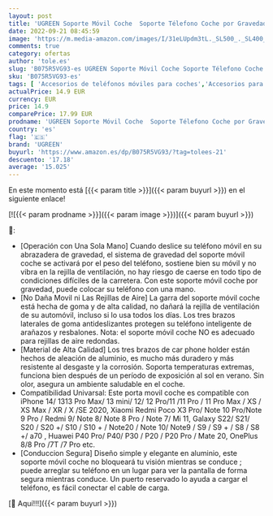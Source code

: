 ```yaml
---
layout: post
title: 'UGREEN Soporte Móvil Coche  Soporte Télefono Coche por Gravedad para Rejilla del Aire  Porta Movil Coche Universal Car Phone Holder para iPhone 14 13 12  Xiaomi Redmi Note 11  Galaxy S22 Gris '
date: 2022-09-21 08:45:59
image: 'https://m.media-amazon.com/images/I/31eLUpdm3tL._SL500_._SL400_.jpg'
comments: true
category: ofertas
author: 'tole.es'
slug: 'B075R5VG93-es UGREEN Soporte Móvil Coche Soporte Télefono Coche por...'
sku: 'B075R5VG93-es'
tags: [ 'Accesorios de teléfonos móviles para coches','Accesorios para móviles','Comunicación móvil y accesorios','Cunas de teléfonos móviles para coches','Electrónica','iphone','ugreen','🇪🇸', ]
actualPrice: 14.9 EUR
currency: EUR
price: 14.9
comparePrice: 17.99 EUR
prodname: 'UGREEN Soporte Móvil Coche  Soporte Télefono Coche por Gravedad para Rejilla del Aire  Porta Movil Coche Universal Car Phone Holder para iPhone 14 13 12  Xiaomi Redmi Note 11  Galaxy S22 Gris '
country: 'es'
flag: '🇪🇸'
brand: 'UGREEN'
buyurl: 'https://www.amazon.es/dp/B075R5VG93/?tag=tolees-21'
descuento: '17.18'
average: '15.025'
---
```


En este momento está [{{< param title >}}]({{< param buyurl >}}) en el siguiente enlace!

[![{{< param prodname >}}]({{< param image >}})]({{< param buyurl >}})

🔎:

- [Operación con Una Sola Mano] Cuando deslice su teléfono móvil en su abrazadera de gravedad, el sistema de gravedad del soporte móvil coche se activará por el peso del teléfono, sostiene bien su móvil y no vibra en la rejilla de ventilación, no hay riesgo de caerse en todo tipo de condiciones difíciles de la carretera. Con este soporte móvil coche por gravedad, puede colocar su teléfono con una mano.
- [No Daña Movil ni Las Rejillas de Aire] La garra del soporte móvil coche está hecha de goma y de alta calidad, no dañará la rejilla de ventilación de su automóvil, incluso si lo usa todos los días. Los tres brazos laterales de goma antideslizantes protegen su teléfono inteligente de arañazos y resbalones. Nota: el soporte móvil coche NO es adecuado para rejillas de aire redondas.
- [Material de Alta Calidad] Los tres brazos de car phone holder están hechos de aleación de aluminio, es mucho más duradero y más resistente al desgaste y la corrosión. Soporta temperaturas extremas, funciona bien después de un período de exposición al sol en verano. Sin olor, asegura un ambiente saludable en el coche.
- Compatibilidad Univarsal: Este porta movil coche es compatible con iPhone 14/ 1313 Pro Max/ 13 mini/ 12/ 12 Pro/11 /11 Pro / 11 Pro Max / XS / XS Max / XR / X /SE 2020, Xiaomi Redmi Poco X3 Pro/ Note 10 Pro/Note 9 Pro / Redmi 9/ Note 8/ Note 8 Pro / Note 7/ Mi 11, Galaxy S22/ S21/ S20 / S20 +/ S10 / S10 + / Note20 / Note 10/ Note9 / S9 / S9 + / S8 / S8 +/ a70 , Huawei P40 Pro/ P40/ P30 / P20 / P20 Pro / Mate 20, OnePlus 8/8 Pro /7T /7 Pro etc.
- [Conduccion Segura] Diseño simple y elegante en aluminio, este soporte móvil coche no bloqueará tu visión mientras se conduce ; puede arreglar su teléfono en un lugar para ver la pantalla de forma segura mientras conduce. Un puerto reservado lo ayuda a cargar el teléfono, es fácil conectar el cable de carga.

[🛒 Aquí!!!]({{< param buyurl >}})
